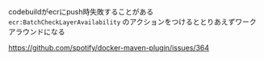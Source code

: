 codebuildがecrにpush時失敗することがある `ecr:BatchCheckLayerAvailability` のアクションをつけるととりあえずワークアラウンドになる

https://github.com/spotify/docker-maven-plugin/issues/364
